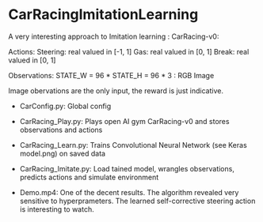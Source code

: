 # CarRacingImitationLearning
A very interesting approach to Imitation learning : 
CarRacing-v0:

Actions:
    Steering: real valued in [-1, 1]
    Gas: real valued in [0, 1]
    Break: real valued in [0, 1]

Observations:
   STATE_W = 96  * STATE_H = 96 * 3 : RGB Image  

Image obervations are the only input, the reward is just indicative.


- CarConfig.py:
Global config

- CarRacing_Play.py:
Plays open AI gym CarRacing-v0 and stores observations and actions

- CarRacing_Learn.py: 
Trains Convolutional Neural Network (see Keras model.png) on saved data

- CarRacing_Imitate.py: 
Load tained model, wrangles observations, predicts actions and simulate environment

- Demo.mp4: 
One of the decent results. 
The algorithm revealed very sensitive to hyperprameters. The learned self-corrective steering action is interesting to watch.
